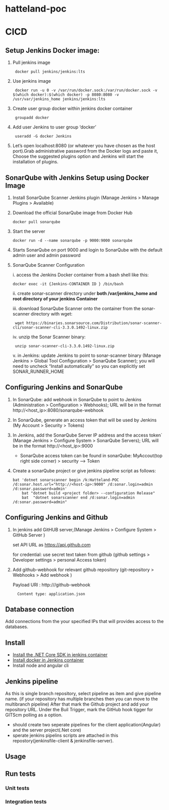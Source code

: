 # hatteland-poc

# CICD

## Setup Jenkins Docker image:
	
1. Pull jenkins image
	
		docker pull jenkins/jenkins:lts

2. Use jenkins image	
    
		docker run -u 0 -v /var/run/docker.sock:/var/run/docker.sock -v $(which docker):$(which docker) -p 8080:8080 -v /usr/var/jenkins_home jenkins/jenkins:lts

3. Create user group docker within jenkins docker container

    	groupadd docker

4. Add user Jenkins to user group ‘docker’

	    useradd -G docker Jenkins

5.  Let’s open localhost:8080 (or whatever you have chosen as the host port).Grab administrative password  from the Docker logs and paste it, Choose the suggested plugins option
	and Jenkins will start the installation of plugins.


## SonarQube with Jenkins Setup using Docker Image

 1. Install SonarQube Scanner Jenkins plugin (Manage Jenkins > Manage Plugins > Available)

 2. Download the official SonarQube image from Docker Hub

		docker pull sonarqube

 3. Start the server
      
	    docker run -d --name sonarqube -p 9000:9000 sonarqube
 
 4. Starts SonarQube on port 9000 and login to SonarQube with the default admin user and admin password

 5. SonarQube Scanner Configuration

  	i. access the Jenkins Docker container from a bash shell like this:
	  		
	    docker exec -it {Jenkins-CONTAINER ID } /bin/bash

	ii. create sonar-scanner directory under **both /var/jenkins_home and root directory of your jenkins Container**

	iii. download SonarQube Scanner onto the container from the sonar-scanner directory with wget:
			
	     wget https://binaries.sonarsource.com/Distribution/sonar-scanner-cli/sonar-scanner-cli-3.3.0.1492-linux.zip

	iv. unzip the Sonar Scanner binary:
			
	     unzip sonar-scanner-cli-3.3.0.1492-linux.zip

	v. in Jenkins:  update Jenkins to point to sonar-scanner binary (Manage Jenkins > Global Tool Configuration > SonarQube Scanner); you will need to uncheck “Install automatically” so you can explicitly set SONAR_RUNNER_HOME


## Configuring Jenkins and SonarQube

  1. In SonarQube: add webhook in SonarQube to point to Jenkins (Administration > Configuration > Webhooks); URL will be in the format http://<host_ip>:8080/sonarqube-webhook 

  2. In SonarQube, generate an access token that will be used by Jenkins (My Account > Security > Tokens)

  3. In Jenkins, add the SonarQube Server IP address and the access token` (Manage Jenkins > Configure System > SonarQube Servers); URL will be in the format http://<host_ip>:9000 
	   
	    * SonarQube access token can be found in sonarQube:
	    MyAccout(top right side corner) > security --> Token

 4. Create a sonarQube project or give jenkins pipeline script as follows:
            
	    bat 'dotnet sonarscanner begin /k:Hatteland-POC /d:sonar.host.url="http://<host-ip>:9000" /d:sonar.login=admin /d:sonar.password=admin'
            bat "dotnet build <project folder> --configuration Release"
            bat  "dotnet sonarscanner end /d:sonar.login=admin /d:sonar.password=admin"
 
 
## Configuring Jenkins and Github
 1. In jenkins add GitHUB server,(Manage Jenkins > Configure System > GitHub Server ) 
		
	 set API URL as https://api.github.com
	 
	 for credential: use secret text taken from github (github settings > Developer settings > personal Access token)
	
2. Add github-webhook for relevant github repository (git-repository > Webhooks > Add webhook )
		  
	 Payload URl : http://<host-ip>/github-webhook

      	 Content type: application.json

## Database connection
Add connections from the your specified IPs that will provides access to the databases.


## Install
   - [Install the .NET Core SDK in jenkins container](https://docs.microsoft.com/en-us/dotnet/core/install/linux-package-manager-ubuntu-1904)
   - [Install docker in Jenkins container](https://docs.docker.com/install/linux/docker-ce/debian/)
   - Install node and angular cli
	

## Jenkins pipeline
As this is single branch repository, select pipeline as item and give pipeline name. (if your repository has multiple branches then you can move to the multibranch pipeline)
 After that mark the Github project and add your repository URL. Under the Buil Trigger, mark the GitHub hook tigger for GITScm polling as a option.
   
   -  should create two seperate pipelines for the client application(Angular) and the server project(.Net core)
   -  sperate jenkins pipelins scripts are attached in this repostory(jenkinsfile-client & jenkinsfile-server). 


## Usage

## Run tests

### Unit tests

### Integration tests


